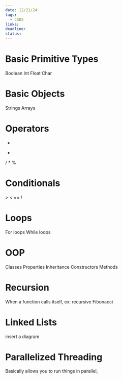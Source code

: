 ```yaml
---
date: 12/21/24
tags:
  - CSDS
links: 
deadline: 
status:
---
```

# Basic Primitive Types
Boolean
Int
Float
Char
# Basic Objects
Strings 
Arrays
# Operators
+
-
/
*
%
# Conditionals
\>
\<
\==
!
# Loops
For loops
While loops
# OOP
Classes
Properties
Inheritance
Constructors
Methods
# Recursion
When a function calls itself, ex: recursive Fibonacci
# Linked Lists
insert a diagram
# Parallelized Threading
Basically allows you to run things in parallel,